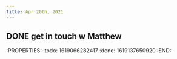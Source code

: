 ```yaml
---
title: Apr 20th, 2021
---
```


## DONE get in touch w Matthew
:PROPERTIES:
:todo: 1619066282417
:done: 1619137650920
:END:
